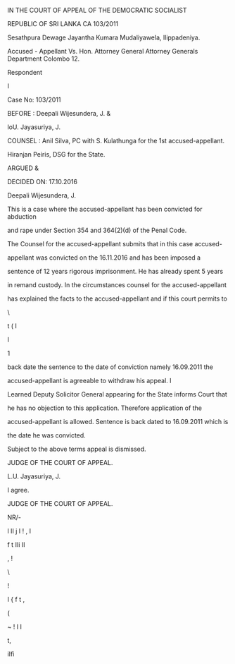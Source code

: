 IN THE COURT OF APPEAL OF THE DEMOCRATIC SOCIALIST

REPUBLIC OF SRI LANKA CA 103/2011

Sesathpura Dewage Jayantha Kumara Mudaliyawela, Ilippadeniya.

Accused - Appellant Vs. Hon. Attorney General Attorney Generals Department Colombo 12.

Respondent

I

Case No: 103/2011

BEFORE : Deepali Wijesundera, J. &

loU. Jayasuriya, J.

COUNSEL : Anil Silva, PC with S. Kulathunga for the 1st accused-appellant.

Hiranjan Peiris, DSG for the State.

ARGUED &

DECIDED ON: 17.10.2016

Deepali Wijesundera, J.

This is a case where the accused-appellant has been convicted for abduction

and rape under Section 354 and 364(2)(d) of the Penal Code.

The Counsel for the accused-appellant submits that in this case accused-

appellant was convicted on the 16.11.2016 and has been imposed a

sentence of 12 years rigorous imprisonment. He has already spent 5 years

in remand custody. In the circumstances counsel for the accused-appellant

has explained the facts to the accused-appellant and if this court permits to

\

t ( I

I

1

back date the sentence to the date of conviction namely 16.09.2011 the

accused-appellant is agreeable to withdraw his appeal. I

Learned Deputy Solicitor General appearing for the State informs Court that

he has no objection to this application. Therefore application of the

accused-appellant is allowed. Sentence is back dated to 16.09.2011 which is

the date he was convicted.

Subject to the above terms appeal is dismissed.

JUDGE OF THE COURT OF APPEAL.

L.U. Jayasuriya, J.

I agree.

JUDGE OF THE COURT OF APPEAL.

NR/-

l II j I ! , I

f t IIi II

, \!

\

\!

I { f t ,

(

~ ! I I

t,

iIfi